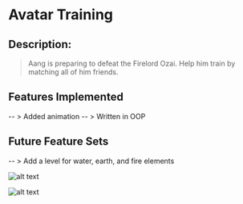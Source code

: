 # Avatar Training

## Description:

> Aang is preparing to defeat the Firelord Ozai. Help him train by matching all of him friends.

## Features Implemented

-- > Added animation
-- > Written in OOP

## Future Feature Sets

-- > Add a level for water, earth, and fire elements

![alt text](https://cloud.githubusercontent.com/assets/16481856/14808161/0cf0186a-0b38-11e6-975d-648c11d98c53.png "Avatar Training Image")

![alt text](https://cloud.githubusercontent.com/assets/16481856/14808164/0f002ea6-0b38-11e6-8c39-49f90aacd8fe.png "Avatar Training win")